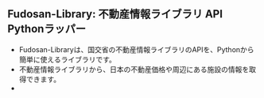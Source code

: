 ## Fudosan-Library: 不動産情報ライブラリ API Pythonラッパー

- Fudosan-Libraryは、国交省の不動産情報ライブラリのAPIを、Pythonから簡単に使えるライブラリです。
- 不動産情報ライブラリから、日本の不動産価格や周辺にある施設の情報を取得できます。
- 